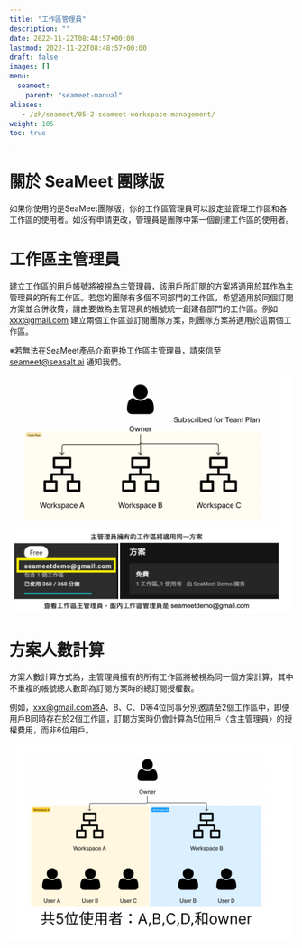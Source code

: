 ```yaml
---
title: "工作區管理員"
description: ""
date: 2022-11-22T08:48:57+00:00
lastmod: 2022-11-22T08:48:57+00:00
draft: false
images: []
menu:
  seameet:
    parent: "seameet-manual"
aliases:
   - /zh/seameet/05-2-seameet-workspace-management/
weight: 105
toc: true
---
```


# 關於 SeaMeet 團隊版

如果你使用的是SeaMeet團隊版，你的工作區管理員可以設定並管理工作區和各工作區的使用者。如沒有申請更改，管理員是團隊中第一個創建工作區的使用者。

# 工作區主管理員

建立工作區的用戶帳號將被視為主管理員，該用戶所訂閱的方案將適用於其作為主管理員的所有工作區。若您的團隊有多個不同部門的工作區，希望適用於同個訂閱方案並合併收費，請由要做為主管理員的帳號統一創建各部門的工作區。例如 xxx@gmail.com 建立兩個工作區並訂閱團隊方案，則團隊方案將適用於這兩個工作區。

※若無法在SeaMeet產品介面更換工作區主管理員，請來信至 [seameet@seasalt.ai](mailto:seameet@seasalt.ai) 通知我們。

<center>
<img src="/images/seameet-zh/SeaMeet工作區主管理員.png" alt="SeaMeet主管理員"/>
</center>


# 方案人數計算
方案人數計算方式為，主管理員擁有的所有工作區將被視為同一個方案計算，其中不重複的帳號總人數即為訂閱方案時的總訂閱授權數。

例如，xxx@gmail.com將A、B、C、D等4位同事分別邀請至2個工作區中，即便用戶B同時存在於2個工作區，訂閱方案時仍會計算為5位用戶〈含主管理員〉的授權費用，而非6位用戶。

<center>
<img src="/images/seameet-zh/SeaMeet方案人數計算.png" alt="SeaMeet方案人數計算"/>
</center>
